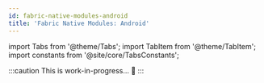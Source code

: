 ```yaml
---
id: fabric-native-modules-android
title: 'Fabric Native Modules: Android'
---
```


import Tabs from '@theme/Tabs'; import TabItem from '@theme/TabItem'; import constants from '@site/core/TabsConstants';

:::caution
This is work-in-progress... 👷
:::
